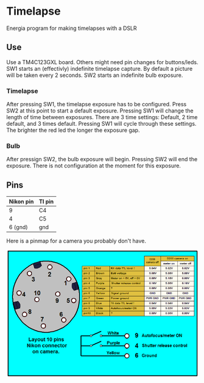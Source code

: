 # Timelapse
Energia program for making timelapses with a DSLR

## Use
Use a TM4C123GXL board. Others might need pin changes for buttons/leds.
SW1 starts an (effectivly) indefinite timelapse capture. By default a picture
will be taken every 2 seconds. SW2 starts an indefinite bulb exposure. 

### Timelapse
After pressing SW1, the timelapse exposure has to be configured. Press SW2
at this point to start a default exposure. Pressing SW1 will change the length
of time between exposures. There are 3 time settings: Default, 2 time default,
and 3 times default. Pressing SW1 will cycle through these settings. The
brighter the red led the longer the exposure gap.

### Bulb
After pressign SW2, the bulb exposure will begin. Pressing SW2 will end
the exposure. There is not configuration at the moment for this exposure.

## Pins
| Nikon pin | TI pin |
| --------- | ------ |
| 9         | C4     |
| 4         | C5     |
| 6 (gnd)   | gnd    |

Here is a pinmap for a camera you probably don't have.

![pin map](https://github.com/dylan-wright/camera-control/raw/master/nikon_10pins.gif "Pin map for Nikon D100")
